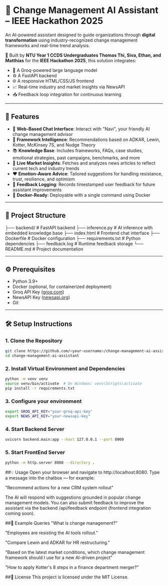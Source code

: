 # 💼 Change Management AI Assistant – IEEE Hackathon 2025

An AI-powered assistant designed to guide organizations through **digital transformation** using industry-recognized change management frameworks and real-time trend analysis.

🚀 Built by **NTU Year 1 CCDS Undergraduates Thomas Thi, Siva, Ethan, and Matthias** for the **IEEE Hackathon 2025**, this solution integrates:

- 🧠 A Groq-powered large language model
- ⚙️ A FastAPI backend
- 🌐 A responsive HTML/CSS/JS frontend
- 📈 Real-time industry and market insights via NewsAPI
- 📥 Feedback loop integration for continuous learning

---

## 🚀 Features

- 💬 **Web-Based Chat Interface**: Interact with "Navi", your friendly AI change management advisor  
- 🧠 **Framework Intelligence**: Recommendations based on ADKAR, Lewin, Kotter, McKinsey 7S, and Nudge Theory  
- 📚 **Knowledge Base**: Includes frameworks, FAQs, case studies, emotional strategies, past campaigns, benchmarks, and more  
- 📰 **Live Market Insights**: Fetches and analyzes news articles to reflect current tech and industry trends  
- ❤️ **Emotion-Aware Advice**: Tailored suggestions for handling resistance, trust, resilience, and optimism  
- 🔁 **Feedback Logging**: Records timestamped user feedback for future assistant improvements  
- 🐳 **Docker-Ready**: Deployable with a single command using Docker  

---

## 📁 Project Structure
├── backend/ # FastAPI backend ├── inference.py # AI inference with embedded knowledge base ├── index.html # Frontend chat interface ├── Dockerfile # Docker configuration ├── requirements.txt # Python dependencies ├── feedback.log # Runtime feedback storage └── README.md # Project documentation


---

## ⚙️ Prerequisites

- Python 3.9+
- Docker (optional, for containerized deployment)
- Groq API Key ([groq.com](https://groq.com))
- NewsAPI Key ([newsapi.org](https://newsapi.org))
- Git

---

## 🛠️ Setup Instructions

### 1. Clone the Repository

```bash
git clone https://github.com/<your-username>/change-management-ai-assistant.git
cd change-management-ai-assistant
```
### 2. Install Virtual Environment and Dependencies
```bash
python -m venv venv
source venv/bin/activate  # On Windows: venv\Scripts\activate
pip install -r requirements.txt
```
### 3. Configure your environment
```bash
export GROQ_API_KEY="your-groq-api-key"
export NEWS_API_KEY="your-newsapi-key"

```
### 4. Start Backend Server
```bash
uvicorn backend.main:app --host 127.0.0.1 --port 8000

```
### 5. Start FrontEnd Server
```bash
python -m http.server 8080 --directory .

```
##💡 Usage
Open your browser and navigate to http://localhost:8080. Type a message into the chatbox — for example:

"Recommend actions for a new CRM system rollout"

The AI will respond with suggestions grounded in popular change management models. You can also submit feedback to improve the assistant via the backend /api/feedback endpoint (frontend integration coming soon).

##🧪 Example Queries
"What is change management?"

"Employees are resisting the AI tools rollout."

"Compare Lewin and ADKAR for HR restructuring."

"Based on the latest market conditions, which change management framework should I use for a new AI-driven project"

"How to apply Kotter's 8 steps in a finance department merger?"

##📝 License
This project is licensed under the MIT License.


